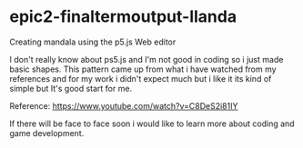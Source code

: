 # epic2-finaltermoutput-llanda
Creating mandala using the p5.js Web editor

I don't really know about ps5.js and I'm not good in coding so i just made basic shapes. This pattern came up from what i have watched from my references and for my work i didn't expect much but i like it its kind of simple but
It's good start for me.

Reference: https://www.youtube.com/watch?v=C8DeS2i81IY 

If there will be face to face soon i would like to learn more about coding and game development. 
